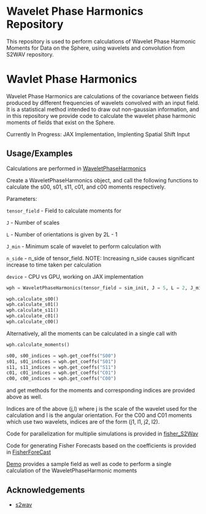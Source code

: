 
# Wavelet Phase Harmonics Repository

This repository is used to perform calculations of Wavelet Phase Harmonic Moments for Data on the Sphere, using wavelets and convolution from S2WAV repository. 

# Wavlet Phase Harmonics 

Wavelet Phase Harmonics are calculations of the covariance between fields produced by different frequencies of wavelets convolved with an input field. It is a statistical method intended to draw out non-gaussian information, and in this repository we provide code to calculate the wavelet phase harmonic moments of fields that exist on the Sphere. 

Currently In Progress: JAX Implementation, Implenting Spatial Shift Input 
## Usage/Examples

Calculations are performed in [WaveletPhaseHarmonics](https://github.com/MichaelJacob914/WaveletPhaseHarmonics/blob/main/WaveletPhaseHarmonics.py)


Create a WaveletPhaseHarmonics object, and call the following functions to calculate the s00, s01, s11, c01, and c00 moments respectively. 

Parameters: 

`tensor_field` - Field to calculate moments for

`J` - Number of scales 

`L` - Number of orientations is given by 2L - 1

`J_min` - Minimum scale of wavelet to perform calculation with

`n_side` - n_side of tensor_field. NOTE: Increasing n_side causes significant increase to time taken per calculation

`device` - CPU vs GPU, working on JAX implementation



``` python
wph = WaveletPhaseHarmonics(tensor_field = sim_init, J = 5, L = 2, J_min = 3, azimuthal = azimuthal, polar = polar, nside=nside, device = 'cpu')

wph.calculate_s00()
wph.calculate_s01()
wph.calculate_s11()
wph.calculate_c01()
wph.calculate_c00()
```

Alternatively, all the moments can be calculated in a single call with
``` python
wph.calculate_moments()

s00, s00_indices = wph.get_coeffs("S00")
s01, s01_indices = wph.get_coeffs("S01")
s11, s11_indices = wph.get_coeffs("S11")
c01, c01_indices = wph.get_coeffs("C01")
c00, c00_indices = wph.get_coeffs("C00")
```
and get methods for the moments and corresponding indices are provided above as well. 

Indices are of the above (j,l) where j is the scale of the wavelet used for the calculation and l is the angular orientation. For the C00 and C01 moments which use two wavelets, indices are of the form (j1, l1, j2, l2). 

Code for parallelization for multiplie simulations is provided in [fisher_S2Wav](https://github.com/MichaelJacob914/WaveletPhaseHarmonics/blob/main/run_S2Wav.py)

Code for generating Fisher Forecasts based on the coefficients is provided in [FisherForeCast](https://github.com/MichaelJacob914/WaveletPhaseHarmonics/blob/main/FisherForecast.py)

[Demo](https://github.com/MichaelJacob914/WaveletPhaseHarmonics/tree/main/demo) provides a sample field as well as code to perform a single calculation of the WaveletPhaseHarmonic moments 

## Acknowledgements

 - [s2wav](https://github.com/astro-informatics/s2wav)
 




 
